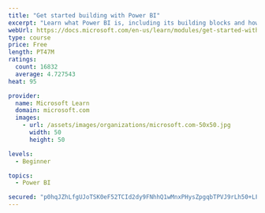 ```yaml
---
title: "Get started building with Power BI"
excerpt: "Learn what Power BI is, including its building blocks and how they work together."
webUrl: https://docs.microsoft.com/en-us/learn/modules/get-started-with-power-bi/
type: course
price: Free
length: PT47M
ratings:
  count: 16832
  average: 4.727543
heat: 95

provider:
  name: Microsoft Learn
  domain: microsoft.com
  images:
    - url: /assets/images/organizations/microsoft.com-50x50.jpg
      width: 50
      height: 50

levels:
  - Beginner

topics:
  - Power BI

secured: "p0hqJZhLfgUJoTSK0eF52TCId2dy9FNhhQ1wMnxPHysZpgqbTPVJ9rLh50+LFNYGABJZYqVDKjkF0/8F6AwzRl77pTjBUNPYCkAGvUOMkESx2ssTJ4v22cWaD0jC/brXw7Qv+3ARdQB70aadUjsYbCGlGFcg6tbk/R4+QuiYA1AeD/PMJiJLlvQqkM2q5VYEFr497CNSAMyCOISG3dwtjEXd9na/Dv/yr3WNOaqPmJVNQE7vaYcdTtHN6dpObSfyPLz4qUgU8jEiGqoFCARyIQgJwPfn9+16gGPyMZAvejd8GTnwW70QEYUV7N6EtGBeJm8rCcWGJlhInKxb4LAKERlRZK32yuWOwfeSEg1mCBer+ZT4yLlNW5lVzJRJDjAC4IBHNuLKskIrw5bCZKmMVA==;v2KzHlDUqVWistZA9UjCzA=="
---
```


